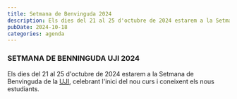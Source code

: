 ```yaml
---
title: Setmana de Benvinguda 2024
description: Els dies del 21 al 25 d'octubre de 2024 estarem a la Setmana de Benvinguda de la UJI, celebrant l'inici del nou curs i coneixent els nous estudiants.
pubDate: 2024-10-18
categories: agenda
---
```


### SETMANA DE BENNINGUDA UJI 2024

Els dies del 21 al 25 d'octubre de 2024 estarem a la Setmana de Benvinguda de la [UJI](https://www.google.es/maps/place/Universitat+Jaume+I/@39.9902105,-0.0511631,14z/data=!4m6!3m5!1s0xd5ffe0fca9b5147:0x1368bf53b3a7fb3f!8m2!3d39.9943481!4d-0.0702147!16zL20vMDg0dGNk?coh=164777&entry=tt&shorturl=1), celebrant l'inici del nou curs i coneixent els nous estudiants.
